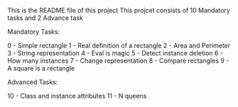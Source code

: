 This is the README file of this project 
This projcet consists of 10 Mandatory tasks and 2 Advance task

Mandatory Tasks:

0 - Simple rectangle
1 - Real definition of a rectangle
2 - Area and Perimeter
3 - String representation
4 - Eval is magic
5 - Detect instance deletion
6 - How many instances
7 - Change representation
8 - Compare rectangles
9 - A square is a rectangle

Advanced Tasks:

10 - Class and instance attributes
11 - N queens
